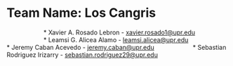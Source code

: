 # Team Name: Los Cangris
            * Xavier A. Rosado Lebron - xavier.rosado1@upr.edu
            * Leamsi G. Alicea Alamo - leamsi.alicea@upr.edu
            * Jeremy Caban Acevedo - jeremy.caban@upr.edu
            * Sebastian Rodriguez Irizarry - sebastian.rodriguez29@upr.edu
